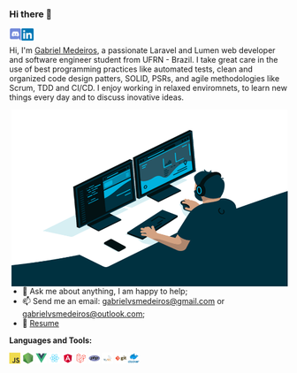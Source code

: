 ### Hi there 👋

<a href="https://discord.gg/XTW52Kt">
  <img align="left" alt="Gabriel's Discord" width="22px" src="https://raw.githubusercontent.com/gabriel-medeiros/gabriel-medeiros/main/assets/discord.svg" />
</a>
<a href="https://www.linkedin.com/in/gabrielvsmedeiros/">
  <img align="left" alt="Gabriel's Linkedin" width="22px" src="https://raw.githubusercontent.com/gabriel-medeiros/gabriel-medeiros/main/assets/linkedin.svg" />
</a>

<br />

Hi, I'm [Gabriel Medeiros](https://gabrielvsmedeiros.gitlab.io/), a passionate Laravel and Lumen web developer and software engineer student from UFRN - Brazil. I take great care in the use of best programming practices  like automated tests, clean and organized code design patters, SOLID, PSRs, and agile methodologies like Scrum, TDD and CI/CD. I enjoy working in relaxed enviromnets, to learn new things every day and to discuss inovative ideas.

  <img align="right" alt="GIF" src="https://github.com/gabriel-medeiros/gabriel-medeiros/blob/main/assets/code.gif?raw=true" width="500" height="320" />
  
- 💬 Ask me about anything, I am happy to help;
- 📫 Send me an email: gabrielvsmedeiros@gmail.com or gabrielvsmedeiros@outlook.com;
- 📝 [Resume](https://drive.google.com/file/d/18KPSTE9zueHF0XNeCZxfY9PMhR5CUW7D/view?usp=sharing)

**Languages and Tools:**  

<code><img height="20" src="https://raw.githubusercontent.com/github/explore/80688e429a7d4ef2fca1e82350fe8e3517d3494d/topics/javascript/javascript.png"></code>
<code><img height="20" src="https://raw.githubusercontent.com/github/explore/80688e429a7d4ef2fca1e82350fe8e3517d3494d/topics/nodejs/nodejs.png"></code>
<code><img height="20" src="https://raw.githubusercontent.com/github/explore/80688e429a7d4ef2fca1e82350fe8e3517d3494d/topics/vue/vue.png"></code>
<code><img height="20" src="https://raw.githubusercontent.com/github/explore/80688e429a7d4ef2fca1e82350fe8e3517d3494d/topics/react/react.png"></code>
<code><img height="20" src="https://raw.githubusercontent.com/github/explore/80688e429a7d4ef2fca1e82350fe8e3517d3494d/topics/angular/angular.png"></code>
<code><img height="20" src="https://raw.githubusercontent.com/github/explore/80688e429a7d4ef2fca1e82350fe8e3517d3494d/topics/laravel/laravel.png"></code>
<code><img height="20" src="https://raw.githubusercontent.com/github/explore/80688e429a7d4ef2fca1e82350fe8e3517d3494d/topics/php/php.png"></code>
<code><img height="20" src="https://raw.githubusercontent.com/github/explore/80688e429a7d4ef2fca1e82350fe8e3517d3494d/topics/mysql/mysql.png"></code>
<code><img height="20" src="https://raw.githubusercontent.com/github/explore/80688e429a7d4ef2fca1e82350fe8e3517d3494d/topics/git/git.png"></code>
<code><img height="20" src="https://raw.githubusercontent.com/github/explore/80688e429a7d4ef2fca1e82350fe8e3517d3494d/topics/docker/docker.png"></code>
